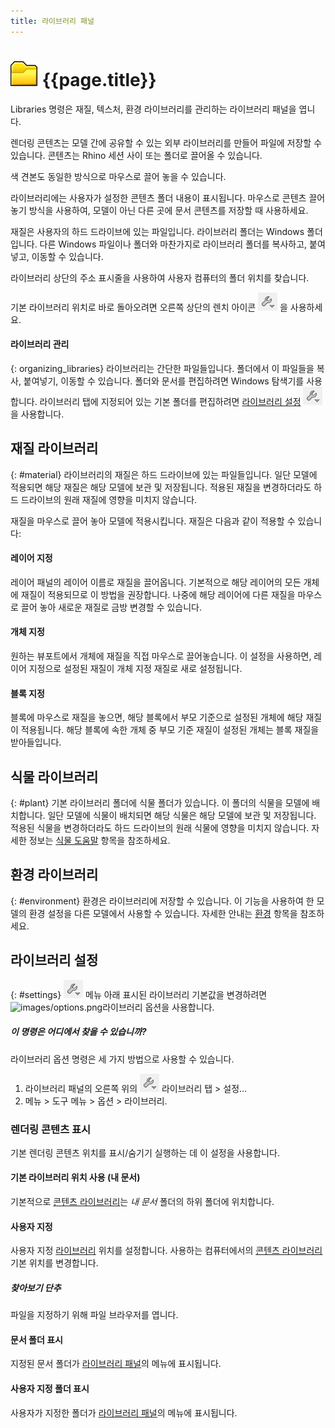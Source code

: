 ```yaml
---
title: 라이브러리 패널
---
```


# ![images/libraries.svg](images/libraries.svg) {{page.title}}
Libraries 명령은 재질, 텍스처, 환경 라이브러리를 관리하는 라이브러리 패널을 엽니다.

렌더링 콘텐츠는 모델 간에 공유할 수 있는 외부 라이브러리를 만들어 파일에 저장할 수 있습니다. 콘텐츠는 Rhino 세션 사이 또는 폴더로 끌어올 수 있습니다.

색 견본도 동일한 방식으로 마우스로 끌어 놓을 수 있습니다.

라이브러리에는 사용자가 설정한 콘텐츠 폴더 내용이 표시됩니다. 마우스로 콘텐츠 끌어 놓기 방식을 사용하여, 모델이 아닌 다른 곳에 문서 콘텐츠를 저장할 때 사용하세요.

재질은 사용자의 하드 드라이브에 있는 파일입니다. 라이브러리 폴더는 Windows 폴더입니다. 다른 Windows 파일이나 폴더와 마찬가지로 라이브러리 폴더를 복사하고, 붙여넣고, 이동할 수 있습니다.

라이브러리 상단의 주소 표시줄을 사용하여 사용자 컴퓨터의 폴더 위치를 찾습니다.

기본 라이브러리 위치로 바로 돌아오려면 오른쪽 상단의 렌치 아이콘 ![images/library_default.png](images/library_default.png) 을 사용하세요.

#### 라이브러리 관리
{: organizing_libraries}
라이브러리는 간단한 파일들입니다. 폴더에서 이 파일들을 복사, 붙여넣기, 이동할 수 있습니다. 폴더와 문서를 편집하려면 Windows 탐색기를 사용합니다. 라이브러리 탭에 지정되어 있는 기본 폴더를 편집하려면 [라이브러리 설정](#settings) ![images/library_default.png](images/library_default.png) 을 사용합니다.

## 재질 라이브러리
{: #material}
라이브러리의 재질은 하드 드라이브에 있는 파일들입니다. 일단 모델에 적용되면 해당 재질은 해당 모델에 보관 및 저장됩니다. 적용된 재질을 변경하더라도 하드 드라이브의 원래 재질에 영향을 미치지 않습니다. 

재질을 마우스로 끌어 놓아 모델에 적용시킵니다. 재질은 다음과 같이 적용할 수 있습니다:

#### 레이어 지정
레이어 패널의 레이어 이름로 재질을 끌어옵니다. 기본적으로 해당 레이어의 모든 개체에 재질이 적용되므로 이 방법을 권장합니다. 나중에 해당 레이어에 다른 재질을 마우스로 끌어 놓아 새로운 재질로 금방 변경할 수 있습니다.

#### 개체 지정
원하는 뷰포트에서 개체에 재질을 직접 마우스로 끌어놓습니다. 이 설정을 사용하면, 레이어 지정으로 설정된 재질이 개체 지정 재질로 새로 설정됩니다.  

#### 블록 지정
블록에 마우스로 재질을 놓으면, 해당 블록에서 부모 기준으로 설정된 개체에 해당 재질이 적용됩니다. 해당 블록에 속한 개체 중 부모 기준 재질이 설정된 개체는 블록 재질을 받아들입니다.

## 식물 라이브러리
{: #plant}
기본 라이브러리 폴더에 식물 폴더가 있습니다. 이 폴더의 식물을 모델에 배치합니다. 일단 모델에 식물이 배치되면 해당 식물은 해당 모델에 보관 및 저장됩니다. 적용된 식물을 변경하더라도 하드 드라이브의 원래 식물에 영향을 미치지 않습니다. 자세한 정보는 [식물 도움말](plants.html) 항목을 참조하세요.

## 환경 라이브러리
{: #environment}
환경은 라이브러리에 저장할 수 있습니다. 이 기능을 사용하여 한 모델의 환경 설정을 다른 모델에서 사용할 수 있습니다. 자세한 안내는 [환경](environment-tab.html) 항목을 참조하세요.

## 라이브러리 설정
{: #settings}
![images/library_default.png](images/library_default.png) 메뉴 아래 표시된 라이브러리 기본값을 변경하려면 ![images/options.png](images/options.png)라이브러리 옵션을 사용합니다. 

##### 이 명령은 어디에서 찾을 수 있습니까?
라이브러리 옵션 명령은 세 가지 방법으로 사용할 수 있습니다. <!-- TODO: Where is the third place? -->

 1. 라이브러리 패널의 오른쪽 위의 ![images/library_default.png](images/library_default.png) 라이브러리 탭 > 설정...
 1. 메뉴 > 도구 메뉴 > 옵션 > 라이브러리.


### 렌더링 콘텐츠 표시
기본 렌더링 콘텐츠 위치를 표시/숨기기 실행하는 데 이 설정을 사용합니다.

#### 기본 라이브러리 위치 사용 (내 문서)
기본적으로 [콘텐츠 라이브러리](libraries.html)는 *내 문서* 폴더의 하위 폴더에 위치합니다.

#### 사용자 지정
사용자 지정 [라이브러리](libraries.html) 위치를 설정합니다. 사용하는 컴퓨터에서의 [콘텐츠 라이브러리](libraries.html) 기본 위치를 변경합니다.

##### 찾아보기 단추
파일을 지정하기 위해 파일 브라우저를 엽니다.

#### 문서 폴더 표시
지정된 문서 폴더가 [라이브러리 패널](libraries.html)의 메뉴에 표시됩니다.

#### 사용자 지정 폴더 표시
사용자가 지정한 폴더가 [라이브러리 패널](libraries.html)의 메뉴에 표시됩니다.
